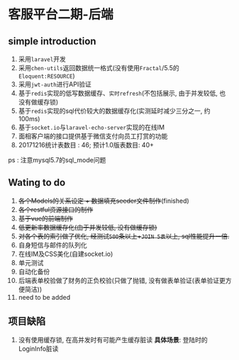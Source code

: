 # 客服平台二期-后端

## simple introduction
1. 采用`laravel`开发
2. 采用`chen-utils`返回数据统一格式(没有使用`Fractal`/5.5的`Eloquent:RESOURCE`)
3. 采用`jwt-auth`进行API验证
4. 基于`redis`实现的低写数据缓存、`实时refresh`(不包括展示, 由于并发较低, 也没有做缓存锁)
5. 基于`redis`实现的sql代价较大的数据缓存化(实测延时减少三分之一, 约100ms)
6. 基于`socket.io`与`laravel-echo-server`实现的在线IM
7. 面相客户端的接口提供基于微信支付向员工打赏的功能
8. 20171216统计表数目 : 46; 预计1.0版表数目: 40+

ps : 注意mysql5.7的sql_mode问题
## Wating to do
1. ~~各个Models的关系设定 + 数据填充seeder文件制作~~(finished)
2. ~~各个restful资源接口的制作~~
3. ~~基于vue的前端制作~~
4. ~~低更新率数据缓存化(由于并发较低, 没有做缓存锁)~~
5. ~~对各个表的索引做了优化, 经测试`500`条以上+`JOIN 5表`以上, sql性能提升一倍.~~
6. 自身短信与邮件的队列化
7. 在线IM及CSS美化(自建socket.io)
8. 单元测试
9. 自动化备份
10. 后端表单校验做了财务的正负校验(只做了抛错, 没有做表单验证(表单验证更方便简洁))
11. need to be added

## 项目缺陷
 1. 没有使用缓存锁, 在高并发时有可能产生缓存脏读
    **具体场景**: 登陆时的LoginInfo脏读